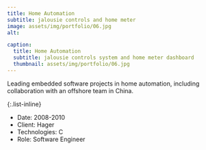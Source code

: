 ```yaml
---
title: Home Automation
subtitle: jalousie controls and home meter
image: assets/img/portfolio/06.jpg
alt: 

caption:
  title: Home Automation
  subtitle: jalousie controls system and home meter dashboard
  thumbnail: assets/img/portfolio/06.jpg
---
```


Leading embedded software projects in home automation, including collaboration with an offshore team in China.

{:.list-inline}
- Date: 2008-2010
- Client: Hager
- Technologies: C
- Role: Software Engineer